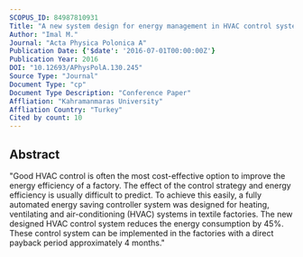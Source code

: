 ```yaml
---
SCOPUS_ID: 84987810931
Title: "A new system design for energy management in HVAC control systems for textile plants"
Author: "Imal M."
Journal: "Acta Physica Polonica A"
Publication Date: {'$date': '2016-07-01T00:00:00Z'}
Publication Year: 2016
DOI: "10.12693/APhysPolA.130.245"
Source Type: "Journal"
Document Type: "cp"
Document Type Description: "Conference Paper"
Affliation: "Kahramanmaras University"
Affliation Country: "Turkey"
Cited by count: 10
---
```


## Abstract
"Good HVAC control is often the most cost-effective option to improve the energy efficiency of a factory. The effect of the control strategy and energy efficiency is usually difficult to predict. To achieve this easily, a fully automated energy saving controller system was designed for heating, ventilating and air-conditioning (HVAC) systems in textile factories. The new designed HVAC control system reduces the energy consumption by 45%. These control system can be implemented in the factories with a direct payback period approximately 4 months."
